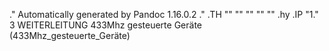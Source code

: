 .\" Automatically generated by Pandoc 1.16.0.2
.\"
.TH "" "" "" "" ""
.hy
.IP "1." 3
WEITERLEITUNG 433Mhz gesteuerte Geräte (433Mhz_gesteuerte_Geräte)
